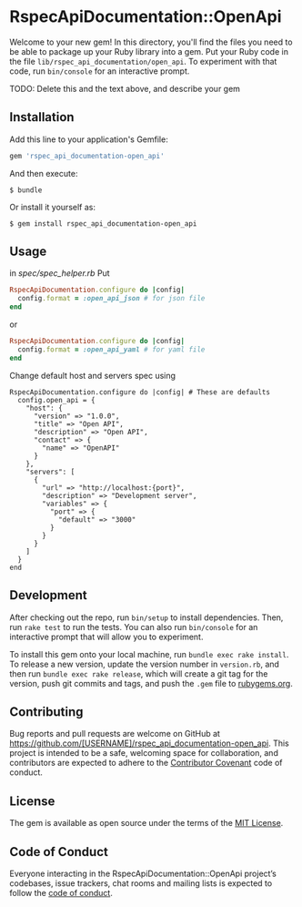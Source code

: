 # RspecApiDocumentation::OpenApi

Welcome to your new gem! In this directory, you'll find the files you need to be able to package up your Ruby library into a gem. Put your Ruby code in the file `lib/rspec_api_documentation/open_api`. To experiment with that code, run `bin/console` for an interactive prompt.

TODO: Delete this and the text above, and describe your gem

## Installation

Add this line to your application's Gemfile:

```ruby
gem 'rspec_api_documentation-open_api'
```

And then execute:

    $ bundle

Or install it yourself as:

    $ gem install rspec_api_documentation-open_api

## Usage

in *spec/spec_helper.rb* Put
```rb
RspecApiDocumentation.configure do |config|
  config.format = :open_api_json # for json file
end
```
or
```rb
RspecApiDocumentation.configure do |config|
  config.format = :open_api_yaml # for yaml file
end
```

Change default host and servers spec using
```
RspecApiDocumentation.configure do |config| # These are defaults
  config.open_api = {
    "host": {
      "version" => "1.0.0",
      "title" => "Open API",
      "description" => "Open API",
      "contact" => {
        "name" => "OpenAPI"
      }
    },
    "servers": [
      {
        "url" => "http://localhost:{port}",
        "description" => "Development server",
        "variables" => {
          "port" => {
            "default" => "3000"
          }
        }
      }
    ]
  }
end
```

## Development

After checking out the repo, run `bin/setup` to install dependencies. Then, run `rake test` to run the tests. You can also run `bin/console` for an interactive prompt that will allow you to experiment.

To install this gem onto your local machine, run `bundle exec rake install`. To release a new version, update the version number in `version.rb`, and then run `bundle exec rake release`, which will create a git tag for the version, push git commits and tags, and push the `.gem` file to [rubygems.org](https://rubygems.org).

## Contributing

Bug reports and pull requests are welcome on GitHub at https://github.com/[USERNAME]/rspec_api_documentation-open_api. This project is intended to be a safe, welcoming space for collaboration, and contributors are expected to adhere to the [Contributor Covenant](http://contributor-covenant.org) code of conduct.

## License

The gem is available as open source under the terms of the [MIT License](https://opensource.org/licenses/MIT).

## Code of Conduct

Everyone interacting in the RspecApiDocumentation::OpenApi project’s codebases, issue trackers, chat rooms and mailing lists is expected to follow the [code of conduct](https://github.com/[USERNAME]/rspec_api_documentation-open_api/blob/master/CODE_OF_CONDUCT.md).
